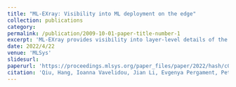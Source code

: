 ```yaml
---
title: "ML-EXray: Visibility into ML deployment on the edge"
collection: publications
category: 
permalink: /publication/2009-10-01-paper-title-number-1
excerpt: 'ML-EXray provides visibility into layer-level details of the ML execution, helps developers analyze and debug cloud-to-edge deployment issues.'
date: 2022/4/22
venue: 'MLSys'
slidesurl: 
paperurl: 'https://proceedings.mlsys.org/paper_files/paper/2022/hash/c04f25be56ab86371563568dce31808f-Abstract.html'
citation: 'Qiu, Hang, Ioanna Vavelidou, Jian Li, Evgenya Pergament, Pete Warden, Sandeep Chinchali, Zain Asgar, and Sachin Katti. "ML-EXray: Visibility into ML deployment on the edge." Proceedings of Machine Learning and Systems 4 (2022): 337-351.'
---
```



